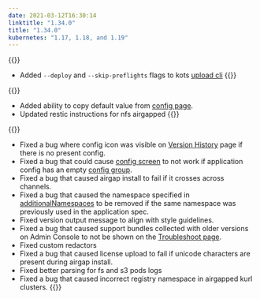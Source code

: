 ```yaml
---
date: 2021-03-12T16:30:14
linktitle: "1.34.0"
title: "1.34.0"
kubernetes: "1.17, 1.18, and 1.19"
---
```


{{<features>}}
  * Added `--deploy` and `--skip-preflights` flags to kots [upload cli](/kots-cli/upload)
{{</features>}}

{{<changes>}}
* Added ability to copy default value from [config page](/kotsadm/installing/online-install/#config-screen).
* Updated restic instructions for nfs airgapped
{{</changes>}}

{{<fixes>}}
* Fixed a bug where config icon was visible on [Version History](/kotsadm/updating/updating-kots-apps/#checking-for-updates) page if there is no present config.
* Fixed a bug that could cause [config screen](/vendor/config/config-screen/) to not work if application config has an empty [config group](https://kots.io/reference/v1beta1/config/#groups).
* Fixed a bug that caused airgap install to fail if it crosses across channels.
* Fixed a bug that caused the namespace specified in [additionalNamespaces](/vendor/operators/additional-namespaces/) to be removed if the same namespace was previously used in the application spec.
* Fixed version output message to align with style guidelines.
* Fixed a bug that caused support bundles collected with older versions on Admin Console to not be shown on the [Troubleshoot page](/kotsadm/troubleshooting/support-bundle/).
* Fixed custom redactors
* Fixed a bug that caused license upload to fail if unicode characters are present during airgap install.
* Fixed better parsing for fs and s3 pods logs
* Fixed a bug that caused incorrect registry namespace in airgapped kurl clusters.
{{</fixes>}}
